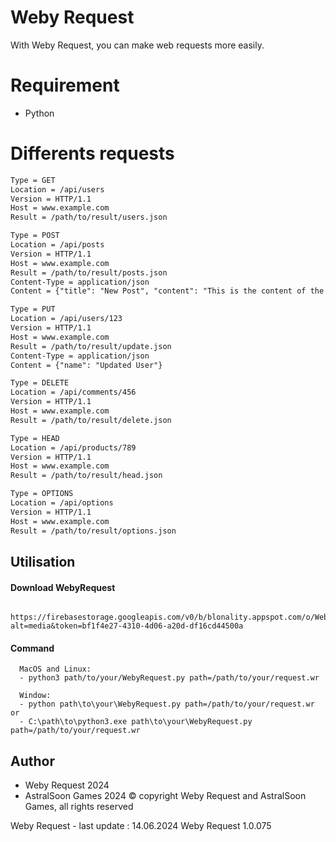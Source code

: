 
# Weby Request

With Weby Request, you can make web requests more easily.

# Requirement
- Python

# Differents requests
```txt
Type = GET
Location = /api/users
Version = HTTP/1.1
Host = www.example.com
Result = /path/to/result/users.json

Type = POST
Location = /api/posts
Version = HTTP/1.1
Host = www.example.com
Result = /path/to/result/posts.json
Content-Type = application/json
Content = {"title": "New Post", "content": "This is the content of the new post."}

Type = PUT
Location = /api/users/123
Version = HTTP/1.1
Host = www.example.com
Result = /path/to/result/update.json
Content-Type = application/json
Content = {"name": "Updated User"}

Type = DELETE
Location = /api/comments/456
Version = HTTP/1.1
Host = www.example.com
Result = /path/to/result/delete.json

Type = HEAD
Location = /api/products/789
Version = HTTP/1.1
Host = www.example.com
Result = /path/to/result/head.json

Type = OPTIONS
Location = /api/options
Version = HTTP/1.1
Host = www.example.com
Result = /path/to/result/options.json
```


## Utilisation

#### Download WebyRequest

```link
  https://firebasestorage.googleapis.com/v0/b/blonality.appspot.com/o/WebyRequest.py?alt=media&token=bf1f4e27-4310-4d06-a20d-df16cd44500a
```

#### Command

```link
  MacOS and Linux:
  - python3 path/to/your/WebyRequest.py path=/path/to/your/request.wr

  Window:
  - python path\to\your\WebyRequest.py path=/path/to/your/request.wr
or
  - C:\path\to\python3.exe path\to\your\WebyRequest.py path=/path/to/your/request.wr

```

## Author

- Weby Request 2024
- AstralSoon Games 2024
© copyright Weby Request and AstralSoon Games, all rights reserved 

Weby Request - last update : 14.06.2024
Weby Request 1.0.075
